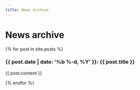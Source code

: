 ```yaml
---
title: News archive
---
```


# News archive

{% for post in site.posts %}

### {{ post.date | date: '%b %-d, %Y' }}: {{ post.title }}

{{ post.content }}

{% endfor %}
